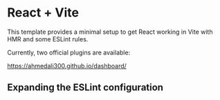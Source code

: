 # React + Vite

This template provides a minimal setup to get React working in Vite with HMR and some ESLint rules.

Currently, two official plugins are available:

https://ahmedali300.github.io/dashboard/

## Expanding the ESLint configuration


